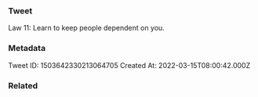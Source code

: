 ### Tweet
Law 11: Learn to keep people dependent on you.

### Metadata
Tweet ID: 1503642330213064705
Created At: 2022-03-15T08:00:42.000Z

### Related

